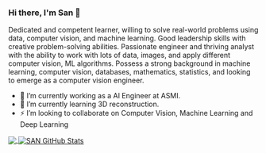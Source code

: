 ### Hi there, I'm San 👋

Dedicated and competent learner, willing to solve real-world problems using data, computer vision, and machine learning. Good leadership skills with creative problem-solving abilities. Passionate engineer and thriving analyst with the ability to work with lots of data, images, and apply different computer vision, ML algorithms. Possess a strong background in machine learning, computer vision, databases, mathematics, statistics, and looking to emerge as a computer vision
engineer.

- 🔭 I’m currently working as a AI Engineer at ASMI.
- 🌱 I’m currently learning 3D reconstruction.
- ⚡  I’m looking to collaborate on Computer Vision, Machine Learning and Deep Learning

<a href="https://github.com/sanbuddhacharyas/sanbuddhacharyas/">
  <img align="center" src="https://github-readme-stats.vercel.app/api/top-langs/?username=sanbuddhacharyas&hide=java,html&title_color=000000&text_color=000000" />
</a>

<a href="https://github.com/sanbuddhacharyas/sanbuddhacharyas/">
  <img align="center" src="https://github-readme-stats.vercel.app/api?username=sanbuddhacharyas&show_icons=true&line_height=27&count_private=true&title_color=000000&text_color=000000&icon_color=FAC051" alt="SAN GitHub Stats" />
</a>

